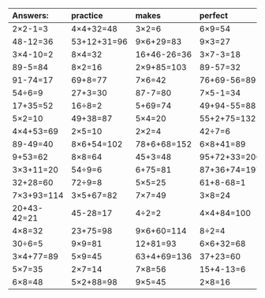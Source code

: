 | Answers: | practice | makes | perfect | ! |
| :--- | :--- | :--- | :--- | :--- |
| 2×2-1=3 | 4×4+32=48 | 3×2=6 | 6×9=54 | 5×9-21=24 | 
| 48-12=36 | 53+12+31=96 | 9×6+29=83 | 9×3=27 | 15÷3=5 | 
| 3×4-10=2 | 8×4=32 | 16+46-26=36 | 3×7-3=18 | 57-48=9 | 
| 89-5=84 | 8×2=16 | 2×9+85=103 | 89-57=32 | 25+53=78 | 
| 91-74=17 | 69+8=77 | 7×6=42 | 76+69-56=89 | 61-21=40 | 
| 54÷6=9 | 27+3=30 | 87-7=80 | 7×5-1=34 | 4×2=8 | 
| 17+35=52 | 16÷8=2 | 5+69=74 | 49+94-55=88 | 9×7=63 | 
| 5×2=10 | 49+38=87 | 5×4=20 | 55+2+75=132 | 2×9+95=113 | 
| 4×4+53=69 | 2×5=10 | 2×2=4 | 42÷7=6 | 8×5=40 | 
| 89-49=40 | 8×6+54=102 | 78+6+68=152 | 6×8+41=89 | 18+49=67 | 
| 9+53=62 | 8×8=64 | 45+3=48 | 95+72+33=200 | 82+8=90 | 
| 3×3+11=20 | 54÷9=6 | 6+75=81 | 87+36+74=197 | 41+10=51 | 
| 32+28=60 | 72÷9=8 | 5×5=25 | 61+8-68=1 | 1×1=1 | 
| 7×3+93=114 | 3×5+67=82 | 7×7=49 | 3×8=24 | 1×7=7 | 
| 20+43-42=21 | 45-28=17 | 4÷2=2 | 4×4+84=100 | 9×4=36 | 
| 4×8=32 | 23+75=98 | 9×6+60=114 | 8÷2=4 | 4×6=24 | 
| 30÷6=5 | 9×9=81 | 12+81=93 | 6×6+32=68 | 4×5=20 | 
| 3×4+77=89 | 5×9=45 | 63+4+69=136 | 37+23=60 | 81+15=96 | 
| 5×7=35 | 2×7=14 | 7×8=56 | 15+4-13=6 | 33+56=89 | 
| 6×8=48 | 5×2+88=98 | 9×5=45 | 2×8=16 | 94-83=11 | 
